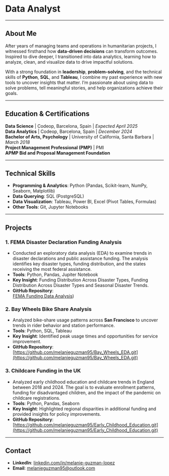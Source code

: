 # **Data Analyst**  

---

## **About Me**  
After years of managing teams and operations in humanitarian projects, I witnessed firsthand how **data-driven decisions** can transform outcomes. Inspired to dive deeper, I transitioned into data analytics, learning how to analyze, clean, and visualize data to drive impactful solutions.  

With a strong foundation in **leadership**, **problem-solving**, and the technical skills of **Python**, **SQL**, and **Tableau**, I combine my past experience with new tools to uncover insights that matter. I’m passionate about using data to solve problems, tell meaningful stories, and help organizations achieve their goals.  
 

---

## **Education & Certifications**  
 **Data Science** | Codeop, Barcelona, Spain | *Expected April 2025*  
 **Data Analytics** | Codeop, Barcelona, Spain | *December 2024*  
 **Bachelor of Arts, Psychology** | University of California, Santa Barbara | *March 2018*  
 **Project Management Professional (PMP)** | PMI  
 **APMP Bid and Proposal Management Foundation**  

---

## **Technical Skills**  
- **Programming & Analytics**: Python (Pandas, Scikit-learn, NumPy, Seaborn, Matplotlib)  
- **Data Querying**: SQL (PostgreSQL)  
- **Data Visualization**: Tableau, Power BI, Excel (Pivot Tables, Formulas)  
- **Other Tools**: Git, Jupyter Notebooks  

---

## **Projects**  
### **1. FEMA Disaster Declaration Funding Analysis**  
- Conducted an exploratory data analysis (EDA) to examine trends in disaster declarations and public assistance funding. The analysis identifies key disaster types, funding distribution, and the states receiving the most federal assistance.  
- **Tools**: Python, Pandas, Jupiter Notebook
- **Key Insight**: Funding Distribution Across Disaster Types, Funding Distribution Across Disaster Types and  Seasonal Disaster Trends.
- **GitHub Repository**:  
[FEMA Funding Data Analysis](https://nbviewer.org/github/melanieguzman95/FEMA_Funding_EDA/blob/main/notebooks/FEMA_EDA.ipynb))  

### **2. Bay Wheels Bike Share Analysis**  
- Analyzed bike-share usage patterns across **San Francisco** to uncover trends in rider behavior and station performance.  
- **Tools**: Python, SQL, Tableau  
- **Key Insight**: Identified peak usage times and opportunities for service improvement.
- **GitHub Repository**:  
[https://github.com/melanieguzman95/Bay_Wheels_EDA.git](https://github.com/melanieguzman95/Bay_Wheels_EDA.git)    

### **3. Childcare Funding in the UK**  
- Analyzed early childhood education and childcare trends in England between 2018 and 2024. The goal is to evaluate enrollment patterns, funding for disadvantaged children, and the impact of the pandemic on childcare registrations.  
- **Tools**: Python, Pandas, Seaborn  
- **Key Insight**: Highlighted regional disparities in additional funding and provided insights for policy improvements.
- **GitHub Repository**:  
[https://github.com/melanieguzman95/Early_Childhood_Education.git](https://github.com/melanieguzman95/Early_Childhood_Education.git)    

---

## **Contact**  
- **LinkedIn**: [linkedin.com/in/melanie-guzman-lopez](https://www.linkedin.com/in/melanie-guzman-lopez-2251979b)  
- **Email**: [melanieguzman95@outlook.com](mailto:melanieguzman95@outlook.com)  

